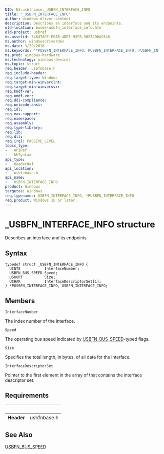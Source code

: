 ```yaml
---
UID: NS:usbfnbase._USBFN_INTERFACE_INFO
title: "_USBFN_INTERFACE_INFO"
author: windows-driver-content
description: Describes an interface and its endpoints.
old-location: buses\usbfn_interface_info.htm
old-project: usbref
ms.assetid: 54647A9E-E0AB-4DE7-93FB-D0232D6AC646
ms.author: windowsdriverdev
ms.date: 3/29/2018
ms.keywords: "*PUSBFN_INTERFACE_INFO, PUSBFN_INTERFACE_INFO, PUSBFN_INTERFACE_INFO structure pointer [Buses], USBFN_INTERFACE_INFO, USBFN_INTERFACE_INFO structure [Buses], _USBFN_INTERFACE_INFO, buses.usbfn_interface_info, usbfnbase/PUSBFN_INTERFACE_INFO, usbfnbase/USBFN_INTERFACE_INFO"
ms.prod: windows-hardware
ms.technology: windows-devices
ms.topic: struct
req.header: usbfnbase.h
req.include-header: 
req.target-type: Windows
req.target-min-winverclnt: 
req.target-min-winversvr: 
req.kmdf-ver: 
req.umdf-ver: 
req.ddi-compliance: 
req.unicode-ansi: 
req.idl: 
req.max-support: 
req.namespace: 
req.assembly: 
req.type-library: 
req.lib: 
req.dll: 
req.irql: PASSIVE_LEVEL
topic_type:
-	APIRef
-	kbSyntax
api_type:
-	HeaderDef
api_location:
-	usbfnbase.h
api_name:
-	USBFN_INTERFACE_INFO
product: Windows
targetos: Windows
req.typenames: USBFN_INTERFACE_INFO, *PUSBFN_INTERFACE_INFO
req.product: Windows 10 or later.
---
```


# _USBFN_INTERFACE_INFO structure
Describes an interface and its endpoints.

## Syntax
```
typedef struct _USBFN_INTERFACE_INFO {
  UINT8           InterfaceNumber;
  USBFN_BUS_SPEED Speed;
  USHORT          Size;
  UCHAR           InterfaceDescriptorSet[1];
} *PUSBFN_INTERFACE_INFO, USBFN_INTERFACE_INFO;
```

## Members


`InterfaceNumber`

The index number of the interface.

`Speed`

The operating bus speed indicated by <a href="https://msdn.microsoft.com/library/windows/hardware/mt187987">USBFN_BUS_SPEED</a>-typed flags.

`Size`

Specifies the total length, in bytes, of all data for the interface.

`InterfaceDescriptorSet`

Pointer to the first element in the array of that contains the interface descriptor set.


## Requirements
| &nbsp; | &nbsp; |
| ---- |:---- |
| **Header** | usbfnbase.h |

## See Also

<a href="https://msdn.microsoft.com/library/windows/hardware/mt187987">USBFN_BUS_SPEED</a>